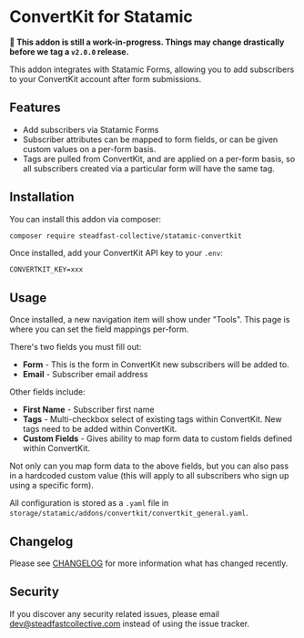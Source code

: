 # ConvertKit for Statamic

**🚧 This addon is still a work-in-progress. Things may change drastically before we tag a `v2.0.0` release.**

This addon integrates with Statamic Forms, allowing you to add subscribers to your ConvertKit account after form submissions.

## Features

* Add subscribers via Statamic Forms
* Subscriber attributes can be mapped to form fields, or can be given custom values on a per-form basis.
* Tags are pulled from ConvertKit, and are applied on a per-form basis, so all subscribers created via a particular form will have the same tag.

## Installation

You can install this addon via composer:

``` bash
composer require steadfast-collective/statamic-convertkit
```

Once installed, add your ConvertKit API key to your `.env`:

```
CONVERTKIT_KEY=xxx
```

## Usage

Once installed, a new navigation item will show under "Tools". This page is where you can set the field mappings per-form.

There's two fields you must fill out:
- **Form** -  This is the form in ConvertKit new subscribers will be added to.
- **Email** - Subscriber email address

Other fields include:
- **First Name** - Subscriber first name
- **Tags** - Multi-checkbox select of existing tags within ConvertKit. New tags need to be added within ConvertKit.
- **Custom Fields** - Gives ability to map form data to custom fields defined within ConvertKit.

Not only can you map form data to the above fields, but you can also pass in a hardcoded custom value (this will apply to all subscribers who sign up using a specific form).

All configuration is stored as a `.yaml` file in `storage/statamic/addons/convertkit/convertkit_general.yaml`.

## Changelog

Please see [CHANGELOG](CHANGELOG.md) for more information what has changed recently.

## Security

If you discover any security related issues, please email [dev@steadfastcollective.com](mailto:dev@steadfastcollective.com) instead of using the issue tracker.
